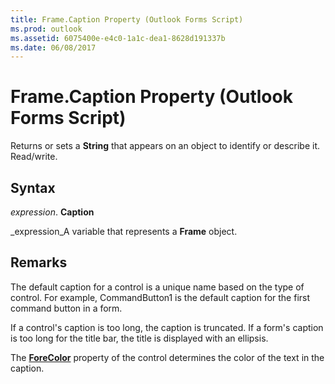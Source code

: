 ```yaml
---
title: Frame.Caption Property (Outlook Forms Script)
ms.prod: outlook
ms.assetid: 6075400e-e4c0-1a1c-dea1-8628d191337b
ms.date: 06/08/2017
---
```



# Frame.Caption Property (Outlook Forms Script)

Returns or sets a  **String** that appears on an object to identify or describe it. Read/write.


## Syntax

 _expression_. **Caption**

 _expression_A variable that represents a  **Frame** object.


## Remarks

The default caption for a control is a unique name based on the type of control. For example, CommandButton1 is the default caption for the first command button in a form.

If a control's caption is too long, the caption is truncated. If a form's caption is too long for the title bar, the title is displayed with an ellipsis.

The  **[ForeColor](Outlook.frame.forecolor.md)** property of the control determines the color of the text in the caption.


